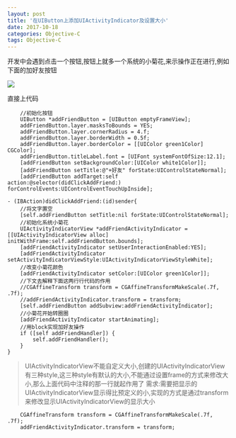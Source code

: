 ```yaml
---
layout: post
title: '在UIButton上添加UIActivityIndicator及设置大小'
date: 2017-10-18
categories: Objective-C
tags: Objective-C
---
```



开发中会遇到点击一个按钮,按钮上就多一个系统的小菊花,来示操作正在进行,例如下面的加好友按钮

![](http://upload-images.jianshu.io/upload_images/1712780-8f2fac0aff3ee5a1.gif?imageMogr2/auto-orient/strip)

直接上代码

```
    //初始化按钮
    UIButton *addFriendButton = [UIButton emptyFrameView];
    addFriendButton.layer.masksToBounds = YES;
    addFriendButton.layer.cornerRadius = 4.f;
    addFriendButton.layer.borderWidth = 0.5f;
    addFriendButton.layer.borderColor = [[UIColor green1Color] CGColor];
    addFriendButton.titleLabel.font = [UIFont systemFontOfSize:12.1];
    [addFriendButton setBackgroundColor:[UIColor white1Color]];
    [addFriendButton setTitle:@"+好友" forState:UIControlStateNormal];
    [addFriendButton addTarget:self action:@selector(didClickAddFriend:) forControlEvents:UIControlEventTouchUpInside];
```

```
- (IBAction)didClickAddFriend:(id)sender{
    //将文字置空
    [self.addFriendButton setTitle:nil forState:UIControlStateNormal];
    //初始化系统小菊花
    UIActivityIndicatorView *addFriendActivityIndicator = [[UIActivityIndicatorView alloc] initWithFrame:self.addFriendButton.bounds];
    [addFriendActivityIndicator setUserInteractionEnabled:YES];
    [addFriendActivityIndicator setActivityIndicatorViewStyle:UIActivityIndicatorViewStyleWhite];
    //改变小菊花颜色
    [addFriendActivityIndicator setColor:[UIColor green1Color]];
    //下文去解释下面这两行行代码的作用
    //CGAffineTransform transform = CGAffineTransformMakeScale(.7f, .7f);
    //addFriendActivityIndicator.transform = transform;
    [self.addFriendButton addSubview:addFriendActivityIndicator];
    //小菊花开始转圈圈
    [addFriendActivityIndicator startAnimating];
    //用block实现加好友操作
    if ([self addFriendHandler]) {
        self.addFriendHandler();
    }
}
```

>UIActivityIndicatorView不能自定义大小,创建的UIActivityIndicatorView有三种style,这三种style有默认的大小,不能通过设置frame的方式来修改大小,那么上面代码中注释的那一行就起作用了
需求:需要把显示的UIActivityIndicatorView显示得比预定义的小,实现的方式是通过transform来修改显示UIActivityIndicatorView的显示大小

```
    CGAffineTransform transform = CGAffineTransformMakeScale(.7f, .7f);
    addFriendActivityIndicator.transform = transform;
```

